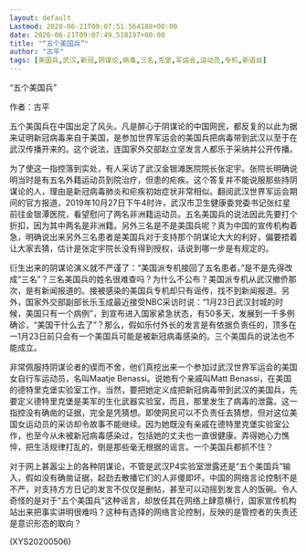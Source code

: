 ```yaml
---
layout: default
Lastmod: 2020-06-21T09:07:51.564188+00:00
date: 2020-06-21T09:07:49.518197+00:00
title: "“五个美国兵”"
author: "古平"
tags: [美国兵,武汉,新冠,阴谋论,病毒,三名,克堡,军运会,运动员,专机,新语丝]
---
```


“五个美国兵”

作者：古平

五个美国兵在中国出足了风头。凡是醉心于阴谋论的中国网民，都反复的以此为据来证明新冠病毒来自于美国，是参加世界军运会的美国兵把病毒带到武汉以至于在武汉传播开来的。这个说法，连国家外交部赵立坚发言人都乐于采纳并公开传播。

为了使这一指控落到实处，有人采访了武汉金银滩医院院长张定宇。张院长明确说明当时是有五名外籍运动员到院治疗，但患的疟疾。这个答复并不能说服那些持阴谋论的人，理由是新冠病毒肺炎和疟疾初始症状非常相似。翻阅武汉世界军运会期间的官方报道，2019年10月27日下午4时许，武汉市卫生健康委党委书记张红星前往金银潭医院，看望慰问了两名非洲籍运动员。五名美国兵的说法因此先要打个折扣，因为其中两名是非洲籍。另外三名是不是美国兵呢？真为中国的宣传机构着急，明确说出来另外三名患者是美国兵对于支持那个阴谋论大大的利好，偏要捂着让大家去猜，估计是张定宇院长没有得到授权，话说到哪一步是有规定的。

衍生出来的阴谋论演义就不严谨了：“美国派专机接回了五名患者。”是不是先得改成“三名”？三名美国兵的姓名很难查吗？为什么不公布？美国派专机从武汉撤侨那次，是有新闻报道的。接被感染的美国兵专机却只有谣传，找不到新闻报道。另外，国家外交部副部长乐玉成最近接受NBC采访时说：“1月23日武汉封城的时候，美国只有一个病例”，到宣布进入国家紧急状态，有50多天，发展到一千多例确诊，“美国干什么去了”？那么，假如乐付外长的发言是有依据负责任的，顶多在一1月23日前只会有一个美国兵可能是被新冠病毒感染的。三个美国兵的说法也不能成立。

非常佩服持阴谋论者的锲而不舍，他们真挖出来一个参加过武汉世界军运会的美国女自行车运动员，名叫Maatje Benassi。说她有个亲戚叫Matt Benassi，在美国的德特里克堡实验室工作。当然，要把她定义成把新冠病毒带到武汉的美国兵，先要定义德特里克堡是美军的生化武器实验室，而且，那里发生了病毒的泄露。这一指控没有确凿的证据，完全是凭猜想。即使网民可以不负责任去猜想，但对这位美国女运动员的采访却令故事不能继续。因为她既没有亲戚在德特里克堡实验室公作，也至今从未被新冠病毒感染过，包括她的丈夫也一直很健康。弄得她心力憔悴，把生活规律打乱的，倒是那些毫无根据的谣言。一个美国兵都抓不住？

对于网上甚嚣尘上的各种阴谋论，不管是武汉P4实验室泄露还是“五个美国兵”输入，假如没有确凿证据，起劲去散播它们的人非傻即坏。中国的网络言论控制不是不严，对支持方方日记的发言不仅仅是删帖，甚至可以动摇到发言人的饭碗。令人奇怪的是对于“五个美国兵”这种谣言，却放任其在网络上肆意横行，国家宣传机构站出来把事实讲明很难吗？这种有选择的网络言论控制，反映的是管控者的失责还是意识形态的取向？

(XYS20200506)

